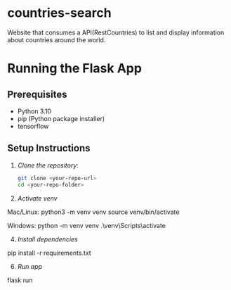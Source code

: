 # countries-search
Website that consumes a API(RestCountries) to list and display information about countries around the world.

# Running the Flask App

## Prerequisites
- Python 3.10
- pip (Python package installer)
- tensorflow

## Setup Instructions

1. *Clone the repository*:
   ```bash
   git clone <your-repo-url>
   cd <your-repo-folder>

2. *Activate venv*

Mac/Linux:
python3 -m venv venv
source venv/bin/activate

Windows:
python -m venv venv
.\venv\Scripts\activate

4. *Install dependencies*

pip install -r requirements.txt

6. *Run app*

flask run
